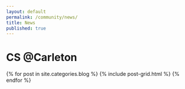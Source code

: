 ```yaml
---
layout: default
permalink: /community/news/
title: News
published: true
---
```

<div class='content-wrap'>
	<h1 class='big-page-title'>CS @Carleton</h1>
	<div class="tiles">
	{% for post in site.categories.blog %}
  		{% include post-grid.html %}
	{% endfor %}
	</div>
</div>
